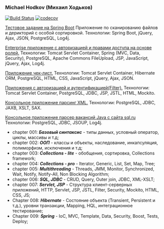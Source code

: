 ### Michael Hodkov (Михаил Ходьков)

[![Build Status](https://travis-ci.org/MichaelHodkov/mhodkov.svg?branch=master)](https://travis-ci.org/MichaelHodkov/mhodkov)
[![codecov](https://codecov.io/gh/MichaelHodkov/mhodkov/branch/master/graph/badge.svg)](https://codecov.io/gh/MichaelHodkov/mhodkov)


[Тестовое задание на Spring Boot](https://github.com/MichaelHodkov/mhodkov/tree/master/iacspb) Приложение по сканированию файлов и дерикторий с особой сортировкой.
Технологии: Spring Boot, jQuery, Ajax, JSON, PostgreSQL, Log4j.

[Enterprise приложение c авторизацией и правами доступа на основе ролей.](https://github.com/MichaelHodkov/mhodkov/tree/master/carsale1)
Технологии: Tomcat Servlet Container, Spring (MVC, Data, Security), PostgreSQL, Apache Commons FileUpload, JSP, JavaScript, jQuery, Ajax, Log4j.

[Приложение чек-лист.](https://github.com/MichaelHodkov/mhodkov/tree/master/chapter_008)
Технологии: Tomcat Servlet Container, Hibernate ORM, PostgreSQL, HTML, CSS, JavaScript, jQuery, Ajax, JSON.

[Приложения с авторизацией и аутентификацией(Filter).](https://github.com/MichaelHodkov/mhodkov/tree/master/chapter_007)
Технологии: Tomcat Servlet Container, PostgreSQL, JDBC, JSP, JSTL, HTML, Mockito.

[Консольное приложение парсинг XML.](https://github.com/MichaelHodkov/mhodkov/tree/master/chapter_006/src/main/java/ru/job4j/sql)
Технологии: PostgreSQL, JDBC, JAXB, XSLT, SAX.

[Консольное приложение парсер вакансий Java с сайта sql.ru](https://github.com/MichaelHodkov/mhodkov/tree/master/chapter_006/src/main/java/ru/job4j/jsoup)
Технологии: PostgreSQL, JDBC, JSOUP, Log4j.

* chapter 001: ***Базовый синтаксис*** - типы данных, условный оператор, циклы, массивы и т.д;
* chapter 002: ***ООП*** - классы и объекты, наследование, инкапсуляция, полиморфизм, исключения и т.д;
* chapter 003: ***Collections - lite*** - обобщения, сортировка, Collections framework;
* chapter 004: ***Collections - pro*** - Iterator, Generic, List, Set, Map, Tree;
* chapter 005: ***Multithreading*** - Threads, JMM, Monitor, Synchronized, Wait, Notify, Notify-All, Non Blocking Algorithm;
* chapter 006: ***SQL, JDBC*** - CRUD, Query, Outer join, JDBC, XML-XSLT;
* chapter 007: ***Servlet, JSP*** - Структура клиент-серверных приложений, HTTP, Servlet, JSP, JSTL, Filter, Security, Mockito, HTML, CSS, JS;
* Chapter 008: ***Hibernate*** - Состояние объекта (Transient, Persistent и т.д.), уровни транзакции, Mapping, HQL, интеграционное тестирование;
* Chapter 009: ***Spring*** - IoC, MVC, Template, Data, Security, Boost, Tests, Deploy;
